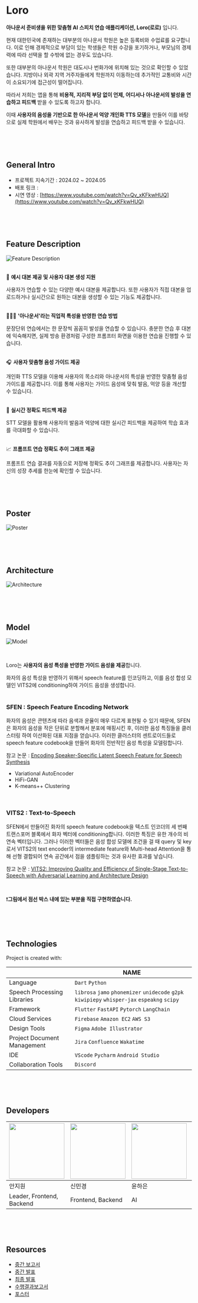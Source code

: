 # Loro

**아나운서 준비생을 위한 맞춤형 AI 스피치 연습 애플리케이션, Loro(로로)** 입니다.

현재 대한민국에 존재하는 대부분의 아나운서 학원은 높은 등록비와 수업료를 요구합니다. 이로 인해 경제적으로 부담이 있는 학생들은 학원 수강을 포기하거나, 부모님의 경제력에 따라 선택을 할 수밖에 없는 경우도 있습니다.

또한 대부분의 아나운서 학원은 대도시나 번화가에 위치해 있는 것으로 확인할 수 있었습니다. 지방이나 외곽 지역 거주자들에게 학원까지 이동하는데 추가적인 교통비와 시간이 소요되기에 접근성이 떨어집니다.

따라서 저희는 앱을 통해 **비용적, 지리적 부담 없이 언제, 어디서나 아나운서의 발성을 연습하고 피드백** 받을 수 있도록 하고자 합니다.

이때 **사용자의 음성을 기반으로 한 아나운서 억양 개인화 TTS 모델**을 만들어 이를 바탕으로 실제 학원에서 배우는 것과 유사하게 발성을 연습하고 피드백 받을 수 있습니다.

<br/>
<br/>
<br/>



## General Intro

- 프로젝트 지속기간 : 2024.02 ~ 2024.05
- 배포 링크 : 
- 시연 영상 : [https://www.youtube.com/watch?v=Qv_xKFkwHUQ](https://www.youtube.com/watch?v=Qv_xKFkwHUQ)


<br/>
<br/>
<br/>



## Feature Description

![Feature Description](./docs/resources/capstone-08-main_feature.png)
<br><br>

📃 **예시 대본 제공 및 사용자 대본 생성 지원** <br>

사용자가 연습할 수 있는 다양한 예시 대본을 제공합니다. 또한 사용자가 직접 대본을
업로드하거나 실시간으로 원하는 대본을 생성할 수 있는 기능도 제공합니다.
<br><br>

👩🏻‍💼 **'아나운서'라는 직업적 특성을 반영한 연습 방법** <br>

문장단위 연습에서는 한 문장씩 꼼꼼히 발성을 연습할 수 있습니다. 충분한 연습 후 대본에
익숙해지면, 실제 방송 환경처럼 구성한 프롬프터 화면을 이용한 연습을 진행할 수 있습니다.
<br><br>

🎧 **사용자 맞춤형 음성 가이드 제공** <br>

개인화 TTS 모델을 이용해 사용자의 목소리와 아나운서의 특성을 반영한 맞춤형 음성
가이드를 제공합니다. 이를 통해 사용자는 가이드 음성에 맞춰 발음, 억양 등을 개선할 수
있습니다.
<br><br>

💯 **실시간 정확도 피드백 제공** <br>

STT 모델을 활용해 사용자의 발음과 억양에 대한 실시간 피드백을 제공하여
학습 효과를 극대화할 수 있습니다.
<br><br>

📈 **프롬프트 연습 정확도 추이 그래프 제공** <br>

프롬프트 연습 결과를 자동으로 저장해 정확도 추이 그래프를 제공합니다. 사용자는 자신의 성장 추세를 한눈에 확인할 수 있습니다.

<br/>
<br/>
<br/>


## Poster

![Poster](./docs/resources/capstone-08-final-poster.png)

<br/>
<br/>
<br/>



## Architecture

![Architecture](./docs/resources/capstone-08-architecture.png)

<br/>
<br/>
<br/>



## Model

![Model](./docs/resources/capstone-08-model.png)

<br/>

Loro는 **사용자의 음성 특성을 반영한 가이드 음성을 제공**합니다. 

화자의 음성 특성을 반영하기 위해서 speech feature를 인코딩하고, 이를 음성 합성 모델인 VITS2에 conditioning하여 가이드 음성을 생성합니다. 
<br/><br/>

### SFEN : Speech Feature Encoding Network

화자의 음성은 콘텐츠에 따라 음색과 운율이 매우 다르게 표현될 수 있기 때문에, SFEN은 화자의 음성을 작은 단위로 분할해서 분포에 매핑시킨 후, 이러한 음성 특징들을 클러스터링 하여 이산화된 대표 지점을 얻습니다. 이러한 클러스터의 센트로이드들로 speech feature codebook을 만들어 화자의 전반적인 음성 특성을 모델링합니다.

참고 논문 : [Encoding Speaker-Specific Latent Speech Feature for Speech Synthesis](https://arxiv.org/abs/2311.11745)

- Variational AutoEncoder
- HiFi-GAN
- K-means++ Clustering

<br/>


### VITS2 : Text-to-Speech


SFEN에서 만들어진 화자의 speech feature codebook을 텍스트 인코더의 세 번째 트랜스포머 블록에서 화자 벡터에 conditioning합니다. 이러한 특징은 유한 개수의 비연속 벡터입니다. 그러나 이러한 벡터들은 음성 합성 모델에 조건을 걸 때 query 및 key로서 VITS2의 text encoder의 intermediate feature와 Multi-head Attention을 통해 선형 결합되어 연속 공간에서 점을 샘플링하는 것과 유사한 효과를 낳습니다.

참고 논문 : [VITS2: Improving Quality and Efficiency of Single-Stage Text-to-Speech with Adversarial Learning and Architecture Design](https://arxiv.org/abs/2307.16430)

<br/>

❗**그림에서 점선 박스 내에 있는 부분을 직접 구현하였습니다.**

<br/>
<br/>
<br/>




## Technologies

Project is created with:

|                             | NAME                                                                                                   |
| --------------------------- | ------------------------------------------------------------------------------------------------------ |
| Language                    | `Dart` `Python`                                                                                        |
| Speech Processing Libraries | `librosa` `jamo` `phonemizer` `unidecode` `g2pk` `kiwipiepy` `whisper-jax` `espeakng` `scipy`          |
| Framework                   | `Flutter`  `FastAPI`  `Pytorch` `LangChain`                                                            |
| Cloud Services              | `Firebase`  `Amazon EC2` `AWS S3`                                                                      |
| Design Tools                | `Figma` `Adobe Illustrator`                                                                            |
| Project Document Management | `Jira` `Confluence` `Wakatime`                                                                         |
| IDE                         | `VScode` `Pycharm` `Android Studio`                                                                    |
| Collaboration Tools         | `Discord`                                                                                              |

<br/><br/><br/>




## Developers

| [<img src="https://avatars.githubusercontent.com/u/66212424?v=4" width="150">](https://github.com/anjiwon319) | [<img src="https://avatars.githubusercontent.com/u/66138381?v=4" width="150">](https://github.com/Shin-MG) | [<img src="https://avatars.githubusercontent.com/u/63325450?v=4" width="150">](https://github.com/YunHaaaa) | [<img src="https://avatars.githubusercontent.com/u/68311908?v=4" width="150">](https://github.com/why-arong) |
| ------------------------------------------------------------------------------------------------------------- | ----------------------------------------------------------------------------------------------------------- | ------------------------------------------------------------------------------------------------------------ | ------------------------------------------------------------------------------------------------------------- |
| 안지원                                                                                                        | 신민경                                                                                                      | 윤하은                                                                                                       | 김필모                                                                                                        |
| Leader, Frontend, Backend | Frontend, Backend | AI | AI, Backend |
<br/><br/><br/>




## Resources

- [중간 보고서](./docs/resources/cd_midterm-report.docx)
- [중간 발표](./docs/resources/cd_midterm_ppt.pdf)
- [최종 발표](./docs/resources/capstone-08-final-pt.pdf)
- [수행결과보고서](./docs/resources/capstone-08-final-report.pdf)
- [포스터](./docs/resources/capstone-08-final-poster.svg)
